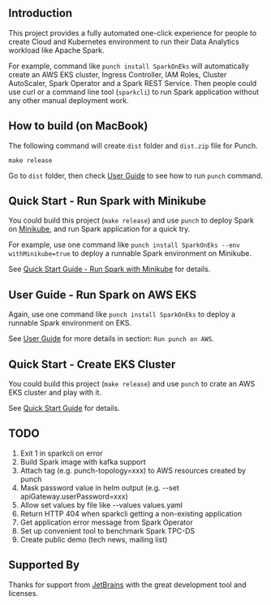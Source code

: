 
## Introduction

This project provides a fully automated one-click experience for people to create Cloud and Kubernetes environment 
to run their Data Analytics workload like Apache Spark.

For example, command like `punch install SparkOnEks` will automatically create an AWS EKS cluster, Ingress Controller, 
IAM Roles, Cluster AutoScaler, Spark Operator and a Spark REST Service. Then people could use curl or a command line 
tool (`sparkcli`) to run Spark application without any other manual deployment work.

## How to build (on MacBook)

The following command will create `dist` folder and `dist.zip` file for Punch.

```
make release
```

Go to `dist` folder, then check [User Guide](UserGuide.md) to see how to run `punch` command.

## Quick Start - Run Spark with Minikube

You could build this project (`make release`) and use `punch` to deploy Spark on [Minikube](https://minikube.sigs.k8s.io/docs/start/), and run Spark application for a quick try.

For example, use one command like `punch install SparkOnEks --env withMinikube=true` to deploy a runnable Spark environment on Minikube.

See [Quick Start Guide - Run Spark with Minikube](QuickStart_Spark_Minikube.md) for details.

## User Guide - Run Spark on AWS EKS

Again, use one command like `punch install SparkOnEks` to deploy a runnable Spark environment on EKS.

See [User Guide](UserGuide.md) for more details in section: `Run punch on AWS`.

## Quick Start - Create EKS Cluster

You could build this project (`make release`) and use `punch` to crate an AWS EKS cluster and play with it.

See [Quick Start Guide](QuickStart_CreateEks.md) for details.

## TODO

1. Exit 1 in sparkcli on error
2. Build Spark image with kafka support
3. Attach tag (e.g. punch-topology=xxx) to AWS resources created by punch
4. Mask password value in helm output (e.g. --set apiGateway.userPassword=xxx)
5. Allow set values by file like --values values.yaml
6. Return HTTP 404 when sparkcli getting a non-existing application
7. Get application error message from Spark Operator
8. Set up convenient tool to benchmark Spark TPC-DS
9. Create public demo (tech news, mailing list)

## Supported By

Thanks for support from [JetBrains](https://jb.gg/OpenSourceSupport) with the great development tool and licenses.
